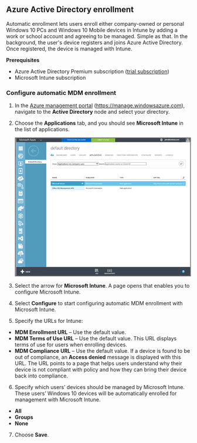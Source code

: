 ## Azure Active Directory enrollment

Automatic enrollment lets users enroll either company-owned or personal Windows 10 PCs and Windows 10 Mobile devices in Intune by adding a work or school account and agreeing to be managed. Simple as that. In the background, the user's device registers and joins Azure Active Directory. Once registered, the device is managed with Intune.

**Prerequisites**
- Azure Active Directory Premium subscription ([trial subscription](http://go.microsoft.com/fwlink/?LinkID=816845))
- Microsoft Intune subscription


### Configure automatic MDM enrollment

1. In the [Azure management portal](https://portal.azure.com) (https://manage.windowsazure.com), navigate to the **Active Directory** node and select your directory.

2. Choose the **Applications** tab, and you should see **Microsoft Intune** in the list of applications.

    ![Azure AD apps with Microsoft Intune](../media/aad-intune-app.png)

3. Select the arrow for **Microsoft Intune**. A page opens that enables you to configure Microsoft Intune.

4. Select **Configure** to start configuring automatic MDM enrollment with Microsoft Intune.

5. Specify the URLs for Intune:

  - **MDM Enrollment URL** – Use the default value.
  - **MDM Terms of Use URL** – Use the default value. This URL displays terms of use for users when enrolling devices.
  - **MDM Compliance URL** – Use the default value. If a device is found to be out of compliance, an **Access denied** message is displayed with this URL. The URL points to a page that helps users understand why their device is not compliant with policy and how they can bring their device back into compliance.

6.  Specify which users’ devices should be managed by Microsoft Intune. These users’ Windows 10 devices will be automatically enrolled for management with Microsoft Intune.

  - **All**
  - **Groups**
  - **None**

7. Choose **Save**.
